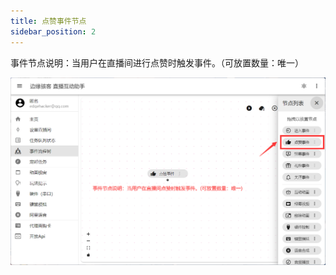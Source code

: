 ```yaml
---
title: 点赞事件节点
sidebar_position: 2
---
```


事件节点说明：当用户在直播间进行点赞时触发事件。（可放置数量：唯一）

![点赞事件节点说明](./img/点赞事件节点说明.jpg)